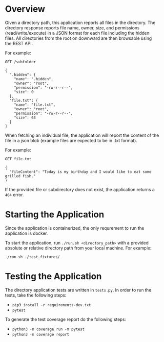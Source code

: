 # Overview 

Given a directory path, this application reports all files in the directory. The directory response reports file name, owner, size, and permissions (read/write/execute) in a JSON format for each file including the hidden files. All directories from the root on downward are then browsable using the REST API.


For example: 

```
GET /subfolder

{
  ".hidden": {
    "name": ".hidden",
    "owner": "root",
    "permission": "-rw-r--r--",
    "size": 0
  },
  "file.txt": {
    "name": "file.txt",
    "owner": "root",
    "permission": "-rw-r--r--",
    "size": 63
  }
}
```
When fetching an individual file, the application will report the content of the file in a json blob (example files are expected to be in .txt format).

For example: 

```
GET file.txt

{
  "fileContent": "Today is my birthday and I would like to eat some grilled fish."
}
```

If the provided file or subdirectory does not exist, the application returns a `404` error. 

# Starting the Application

Since the application is containerized, the only requrement to run the application is docker.  

To start the application, run `./run.sh <directory_path>` with a provided absolute or relative directory path from your local machine. For example:

```
./run.sh ./test_fixtures/
```

# Testing the Application 

The directory application tests are written in `tests.py`. In order to run the tests, take the following steps:

- `pip3 install -r requirements-dev.txt`
- `pytest`

To generate the test coverage report do the following steps:
- `python3 -m coverage run -m pytest`
- `python3 -m coverage report`